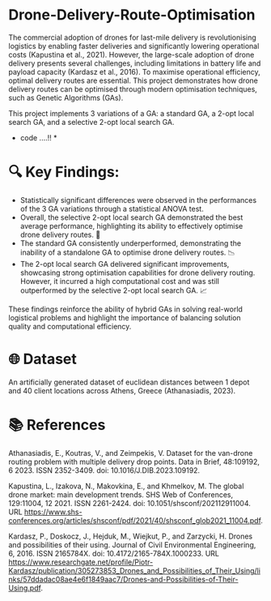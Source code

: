 # Drone-Delivery-Route-Optimisation

The commercial adoption of drones for last-mile delivery is revolutionising logistics by enabling faster deliveries and significantly lowering operational costs (Kapustina et al., 2021). However, the large-scale adoption of drone delivery presents several challenges, including limitations in battery life and payload capacity (Kardasz et al., 2016). To maximise operational efficiency, optimal delivery routes are essential. This project demonstrates how drone delivery routes can be optimised through modern optimisation techniques, such as Genetic Algorithms (GAs).

This project implements 3 variations of a GA: a standard GA, a 2-opt local search GA, and a selective 2-opt local search GA.
* code  ....!! *

# 🔍 Key Findings:
- Statistically significant differences were observed in the performances of the 3 GA variations through a statistical ANOVA test.
- Overall, the selective 2-opt local search GA demonstrated the best average performance, highlighting its ability to effectively optimise drone delivery routes. 🚁  
- The standard GA consistently underperformed, demonstrating the inability of a standalone GA to optimise drone delivery routes. 📉 
- The 2-opt local search GA delivered significant improvements, showcasing strong optimisation capabilities for drone delivery routing. However, it incurred a high computational cost and was still outperformed by the selective 2-opt local search GA. 📈

These findings reinforce the ability of hybrid GAs in solving real-world logistical problems and highlight the importance of balancing solution quality and computational efficiency. 

# 🌐 Dataset
An artificially generated dataset of euclidean distances between 1 depot and 40 client locations across Athens, Greece (Athanasiadis, 2023).

# 📚 References
Athanasiadis, E., Koutras, V., and Zeimpekis, V. Dataset for the van-drone routing problem with multiple delivery drop points. Data in Brief, 48:109192, 6 2023. ISSN 2352-3409. doi: 10.1016/J.DIB.2023.109192.

Kapustina, L., Izakova, N., Makovkina, E., and Khmelkov, M. The global drone market: main development trends. SHS Web of Conferences, 129:11004, 12 2021. ISSN 2261-2424. doi: 10.1051/shsconf/202112911004. URL https://www.shs-conferences.org/articles/shsconf/pdf/2021/40/shsconf_glob2021_11004.pdf.

Kardasz, P., Doskocz, J., Hejduk, M., Wiejkut, P., and Zarzycki, H. Drones and possibilities of their using. Journal of Civil Environmental Engineering, 6, 2016. ISSN 2165784X. doi: 10.4172/2165-784X.1000233. URL https://www.researchgate.net/profile/Piotr-Kardasz/publication/305273853_Drones_and_Possibilities_of_Their_Using/links/57ddadac08ae4e6f1849aac7/Drones-and-Possibilities-of-Their-Using.pdf.
